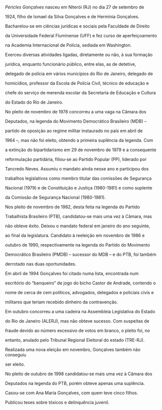 

*Péricles Gonçalves* nasceu em Niterói (RJ) no dia 27 de setembro de

1924, filho de Ismael da Silva Gonçalves e de Hermínia Gonçalves.



Bacharelou-se em ciências jurídicas e sociais pela Faculdade de Direito

da Universidade Federal Fluminense (UFF) e fez curso de aperfeiçoamento

na Academia Internacional de Polícia, sediada em Washington.



Exerceu diversas atividades ligadas, diretamente ou não, à sua formação

jurídica, enquanto funcionário público, entre elas, as de detetive,

delegado de polícia em vários municípios do Rio de Janeiro, delegado de

homicídios, professor da Escola de Polícia Civil, técnico de educação e

chefe do serviço de merenda escolar da Secretaria de Educação e Cultura

do Estado do Rio de Janeiro.



No pleito de novembro de 1978 concorreu a uma vaga na Câmara dos

Deputados, na legenda do Movimento Democrático Brasileiro (MDB) –

partido de oposição ao regime militar instaurado no país em abril de

1964 –, mas não foi eleito, obtendo a primeira suplência da legenda. Com

a extinção do bipartidarismo em 29 de novembro de 1979 e a consequente

reformulação partidária, filiou-se ao Partido Popular (PP), liderado por

Tancredo Neves. Assumiu o mandato ainda nesse ano e participou dos

trabalhos legislativos como membro titular das comissões de Segurança

Nacional (1979) e de Constituição e Justiça (1980-1981) e como suplente

da Comissão de Segurança Nacional (1980-1981).



Nos pleito de novembro de 1982, desta feita na legenda do Partido

Trabalhista Brasileiro (PTB), candidatou-se mais uma vez à Câmara, mas

não obteve êxito. Deixou o mandato federal em janeiro do ano seguinte,

ao final da legislatura. Candidato à reeleição em novembro de 1986 e

outubro de 1990, respectivamente na legenda do Partido do Movimento

Democrático Brasileiro (PMDB) – sucessor do MDB – e do PTB, foi também

derrotado nas duas oportunidades.



Em abril de 1994 Gonçalves foi citado numa lista, encontrada num

escritório do “banqueiro” de jogo do bicho Castor de Andrade, contendo o

nome de cerca de cem políticos, advogados, delegados e policiais civis e

militares que teriam recebido dinheiro da contravenção.



Em outubro concorreu a uma cadeira na Assembleia Legislativa do Estado

do Rio de Janeiro (ALERJ), mas não obteve sucesso. Com suspeitas de

fraude devido ao número excessivo de votos em branco, o pleito foi, no

entanto, anulado pelo Tribunal Regional Eleitoral do estado (TRE-RJ).

Realizada uma nova eleição em novembro, Gonçalves também não conseguiu

ser eleito.



No pleito de outubro de 1998 candidatou-se mais uma vez à Câmara dos

Deputados na legenda do PTB, porém obteve apenas uma suplência.



Casou-se com Ana Maria Gonçalves, com quem teve cinco filhos.



Publicou teses sobre tóxicos e delinquência juvenil.



